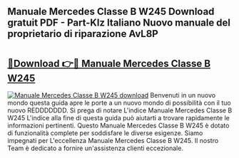 ## Manuale Mercedes Classe B W245 Download gratuit PDF - Part-Klz Italiano Nuovo manuale del proprietario di riparazione AvL8P

# <h2><a href="http://dfg4k22.blite.top/?on=Manuale+Mercedes+Classe+B+W245">🔗Download 👉🔴 Manuale Mercedes Classe B W245</a></h2>

[![Manuale Mercedes Classe B W245 download](https://i.imgur.com/lujVjoI.png)](http://dfg4k22.blite.top/?on=Manuale+Mercedes+Classe+B+W245)
Benvenuti in un nuovo mondo questa guida apre le porte a un nuovo mondo di possibilità con il tuo nuovo REDDDDDDD. Si prega di notare L'indice Manuale Mercedes Classe B W245 L'indice alla fine di questa guida può aiutarti a trovare rapidamente le informazioni pertinenti. Questo Manuale Mercedes Classe B W245 è dotato di funzionalità complete per soddisfare le diverse esigenze. Siamo impegnati per L'eccellenza Manuale Mercedes Classe B W245. Il nostro Team è dedicato a fornire un'assistenza clienti eccezionale.
